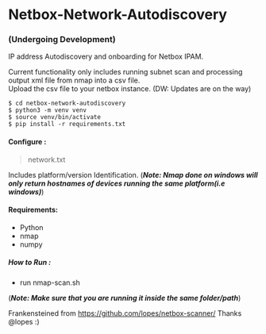 # Netbox-Network-Autodiscovery

### (Undergoing Development)

IP address Autodiscovery and onboarding for Netbox IPAM.

Current functionality only includes running subnet scan and processing output xml file from nmap into a csv file.  
Upload the csv file to your netbox instance.
(DW: Updates are on the way)

```
$ cd netbox-network-autodiscovery
$ python3 -m venv venv
$ source venv/bin/activate
$ pip install -r requirements.txt
```

#### Configure : 
> network.txt

Includes platform/version Identification. (_**Note: Nmap done on windows will only return hostnames of devices running the same platform(i.e windows)**_)

#### Requirements:
  - Python
  - nmap
  - numpy

##### How to Run :
  - run nmap-scan.sh

(_**Note: Make sure that you are running it inside the same folder/path**_)

Frankensteined from https://github.com/lopes/netbox-scanner/  Thanks @lopes :)
